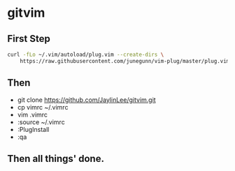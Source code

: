 # gitvim


## First Step

``` bash
curl -fLo ~/.vim/autoload/plug.vim --create-dirs \
    https://raw.githubusercontent.com/junegunn/vim-plug/master/plug.vim
```

## Then

- git clone https://github.com/JaylinLee/gitvim.git
- cp vimrc ~/.vimrc
- vim .vimrc
- :source ~/.vimrc
- :PlugInstall
- :qa

## Then all things' done.


